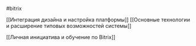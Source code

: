#bitrix

[[Интеграция дизайна и настройка платформы]]
[[Основные технологии и расширение типовых возможностей системы]]


[[Личная инициатива и обучение по Bitrix]]